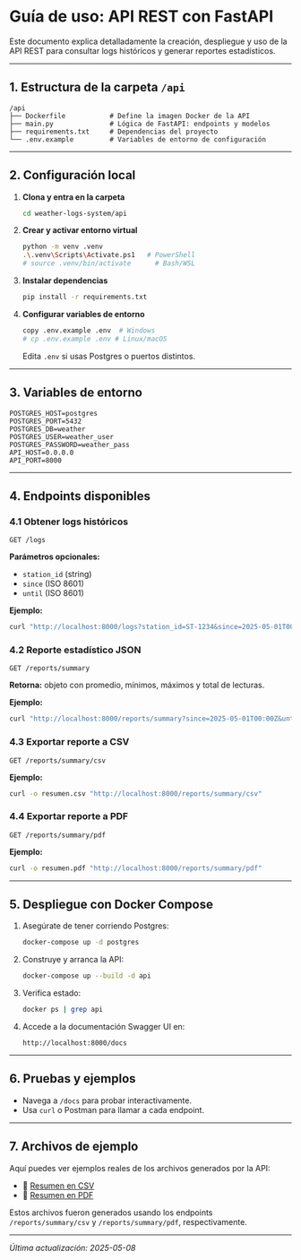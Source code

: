 # Guía de uso: API REST con FastAPI

Este documento explica detalladamente la creación, despliegue y uso de la API REST para consultar logs históricos y generar reportes estadísticos.

---

## 1. Estructura de la carpeta `/api`

```
/api
├── Dockerfile           # Define la imagen Docker de la API
├── main.py              # Lógica de FastAPI: endpoints y modelos
├── requirements.txt     # Dependencias del proyecto
└── .env.example         # Variables de entorno de configuración
```

---

## 2. Configuración local

1. **Clona y entra en la carpeta**
   ```bash
   cd weather-logs-system/api
   ```

2. **Crear y activar entorno virtual**
   ```bash
   python -m venv .venv
   .\.venv\Scripts\Activate.ps1   # PowerShell
   # source .venv/bin/activate      # Bash/WSL
   ```

3. **Instalar dependencias**
   ```bash
   pip install -r requirements.txt
   ```

4. **Configurar variables de entorno**
   ```bash
   copy .env.example .env  # Windows
   # cp .env.example .env # Linux/macOS
   ```
   Edita `.env` si usas Postgres o puertos distintos.

---

## 3. Variables de entorno

```env
POSTGRES_HOST=postgres
POSTGRES_PORT=5432
POSTGRES_DB=weather
POSTGRES_USER=weather_user
POSTGRES_PASSWORD=weather_pass
API_HOST=0.0.0.0
API_PORT=8000
``` 

---

## 4. Endpoints disponibles

### 4.1 Obtener logs históricos

```
GET /logs
```
**Parámetros opcionales:**
- `station_id`  (string)
- `since`       (ISO 8601)
- `until`       (ISO 8601)

**Ejemplo:**
```bash
curl "http://localhost:8000/logs?station_id=ST-1234&since=2025-05-01T00:00Z"
```


### 4.2 Reporte estadístico JSON

```
GET /reports/summary
```
**Retorna:** objeto con promedio, mínimos, máximos y total de lecturas.

**Ejemplo:**
```bash
curl "http://localhost:8000/reports/summary?since=2025-05-01T00:00Z&until=2025-05-08T00:00Z"
```


### 4.3 Exportar reporte a CSV

```
GET /reports/summary/csv
```
**Ejemplo:**
```bash
curl -o resumen.csv "http://localhost:8000/reports/summary/csv"
```

### 4.4 Exportar reporte a PDF

```
GET /reports/summary/pdf
```
**Ejemplo:**
```bash
curl -o resumen.pdf "http://localhost:8000/reports/summary/pdf"
```

---

## 5. Despliegue con Docker Compose

1. Asegúrate de tener corriendo Postgres:
   ```bash
   docker-compose up -d postgres
   ```
2. Construye y arranca la API:
   ```bash
   docker-compose up --build -d api
   ```
3. Verifica estado:
   ```bash
   docker ps | grep api
   ```
4. Accede a la documentación Swagger UI en:
   ```
   http://localhost:8000/docs
   ```

---

## 6. Pruebas y ejemplos

- Navega a `/docs` para probar interactivamente.
- Usa `curl` o Postman para llamar a cada endpoint.

---

## 7. Archivos de ejemplo

Aquí puedes ver ejemplos reales de los archivos generados por la API:

- 📄 [Resumen en CSV](./api/examples/resumen.csv)
- 📄 [Resumen en PDF](./api/examples/resumen.pdf)

Estos archivos fueron generados usando los endpoints `/reports/summary/csv` y `/reports/summary/pdf`, respectivamente.

---

*Última actualización: 2025-05-08*

